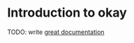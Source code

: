 # Introduction to okay

TODO: write [great documentation](http://jacobian.org/writing/great-documentation/what-to-write/)
